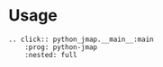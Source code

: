 # Usage

```{eval-rst}
.. click:: python_jmap.__main__:main
    :prog: python-jmap
    :nested: full
```
